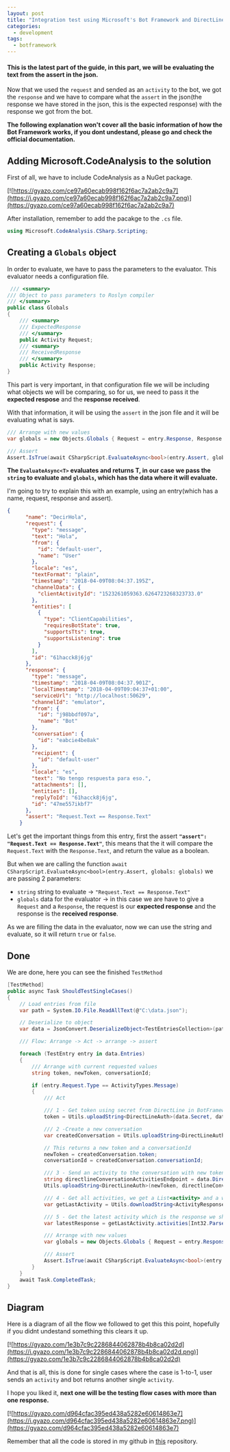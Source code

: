 ```yaml
---
layout: post
title: "Integration test using Microsoft's Bot Framework and DirectLine (3)"
categories:
  - development
tags:
  - botframework
---
```


#### This is the latest part of the guide, in this part, we will be evaluating the text from the assert in the json.

Now that we used the `request` and sended as an `activity` to the bot, we got the `response` and we have to compare what the `assert` in the json(the response we have stored in the json, this is the expected response) with the response we got from the bot.

**The following explanation won't cover all the basic information of how the Bot Framework works, if you dont undestand, please go and check the official documentation.**

## Adding Microsoft.CodeAnalysis to the solution

First of all, we have to include CodeAnalysis as a NuGet package.

[![https://gyazo.com/ce97a60ecab998f162f6ac7a2ab2c9a7](https://i.gyazo.com/ce97a60ecab998f162f6ac7a2ab2c9a7.png)](https://gyazo.com/ce97a60ecab998f162f6ac7a2ab2c9a7)

After installation, remember to add the pacakge to the `.cs` file.


```csharp
using Microsoft.CodeAnalysis.CSharp.Scripting;
```

## Creating a `Globals` object

In order to evaluate, we have to pass the parameters to the evaluator. This evaluator needs a configuration file.

``` csharp
 /// <summary>
/// Object to pass parameters to Roslyn compiler
/// </summary>
public class Globals
{
    /// <summary>
    /// ExpectedResponse
    /// </summary>
    public Activity Request;
    /// <summary>
    /// ReceivedResponse
    /// </summary>
    public Activity Response;
}
```

This part is very important, in that configuration file we will be including what objects we will be comparing, so for us, we need to pass it the **expected respose** and the **response received**.

With that information, it will be using the `assert` in the json file and it will be evaluating what is says.

``` csharp
/// Arrange with new values
var globals = new Objects.Globals { Request = entry.Response, Response = latestResponse };

/// Assert
Assert.IsTrue(await CSharpScript.EvaluateAsync<bool>(entry.Assert, globals: globals));
```

**The `EvaluateAsync<T>` evaluates and returns T, in our case we pass the `string` to evaluate and `globals`, which has the data where it will evaluate.**

I'm going to try to explain this with an example, using an entry(which has a name, request, response and assert).

```json
{
      "name": "DecirHola",
      "request": {
        "type": "message",
        "text": "Hola",
        "from": {
          "id": "default-user",
          "name": "User"
        },
        "locale": "es",
        "textFormat": "plain",
        "timestamp": "2018-04-09T08:04:37.195Z",
        "channelData": {
          "clientActivityId": "1523261059363.6264723268323733.0"
        },
        "entities": [
          {
            "type": "ClientCapabilities",
            "requiresBotState": true,
            "supportsTts": true,
            "supportsListening": true
          }
        ],
        "id": "61hacck8j6jg"
      },
      "response": {
        "type": "message",
        "timestamp": "2018-04-09T08:04:37.901Z",
        "localTimestamp": "2018-04-09T09:04:37+01:00",
        "serviceUrl": "http://localhost:50629",
        "channelId": "emulator",
        "from": {
          "id": "j98bbdf097a",
          "name": "Bot"
        },
        "conversation": {
          "id": "eabcie4be8ak"
        },
        "recipient": {
          "id": "default-user"
        },
        "locale": "es",
        "text": "No tengo respuesta para eso.",
        "attachments": [],
        "entities": [],
        "replyToId": "61hacck8j6jg",
        "id": "47me557ikbf7"
      },
      "assert": "Request.Text == Response.Text"
    }
```

Let's get the important things from this entry, first the assert **`"assert": "Request.Text == Response.Text"`**, this means that the it will compare the `Request.Text` with the `Response.Text`, and return the value as a boolean.

But when we are calling the function `await CSharpScript.EvaluateAsync<bool>(entry.Assert, globals: globals)` we are passing 2 parameters:

- `string` string to evaluate -> `"Request.Text == Response.Text"`
- `globals` data for the evaluator -> in this case we are have to give a `Request` and a `Response`, the request is our **expected response** and the response is the **received response**.

As we are filling the data in the evaluator, now we can use the string and evaluate, so it will return `true` or `false`.

## Done

We are done, here you can see the finished `TestMethod`

```csharp
[TestMethod]
public async Task ShouldTestSingleCases()
{
    // Load entries from file
    var path = System.IO.File.ReadAllText(@"C:\data.json");

    // Deserialize to object
    var data = JsonConvert.DeserializeObject<TestEntriesCollection>(path);

    /// Flow: Arrange -> Act -> arrange -> assert

    foreach (TestEntry entry in data.Entries)
    {
        /// Arrange with current requested values
        string token, newToken, conversationId;

        if (entry.Request.Type == ActivityTypes.Message)
        {
            /// Act

            /// 1 - Get token using secret from DirectLine in BotFramework panel
            token = Utils.uploadString<DirectLineAuth>(data.Secret, data.DirectLineGenerateTokenEndpoint, "").token;

            /// 2 -Create a new conversation
            var createdConversation = Utils.uploadString<DirectLineAuth>(token, data.DirectLineConversationEndpoint, "");

            // This returns a new token and a conversationId
            newToken = createdConversation.token;
            conversationId = createdConversation.conversationId;

            /// 3 - Send an activity to the conversation with new token and conversationId
            string directlineConversationActivitiesEndpoint = data.DirectLineConversationEndpoint + conversationId + "/activities";
            Utils.uploadString<DirectLineAuth>(newToken, directlineConversationActivitiesEndpoint, JsonConvert.SerializeObject(entry.Request));

            /// 4 - Get all activities, we get a List<activity> and a watermark
            var getLastActivity = Utils.downloadString<ActivityResponse>(newToken, directlineConversationActivitiesEndpoint);

            /// 5 - Get the latest activity which is the response we should be expecting
            var latestResponse = getLastActivity.activities[Int32.Parse(getLastActivity.watermark)];

            /// Arrange with new values
            var globals = new Objects.Globals { Request = entry.Response, Response = latestResponse };

            /// Assert
            Assert.IsTrue(await CSharpScript.EvaluateAsync<bool>(entry.Assert, globals: globals));
        }
    }
    await Task.CompletedTask;
}
```

## Diagram

Here is a diagram of all the flow we followed to get this this point, hopefully if you didnt undestand something this clears it up.

[![https://gyazo.com/1e3b7c9c2286844062878b4b8ca02d2d](https://i.gyazo.com/1e3b7c9c2286844062878b4b8ca02d2d.png)](https://gyazo.com/1e3b7c9c2286844062878b4b8ca02d2d)


And that is all, this is done for single cases where the case is 1-to-1, user sends an `activity` and bot returns another single `activity`.

I hope you liked it, **next one will be the testing flow cases with more than one response.**

[![https://gyazo.com/d964cfac395ed438a5282e60614863e7](https://i.gyazo.com/d964cfac395ed438a5282e60614863e7.png)](https://gyazo.com/d964cfac395ed438a5282e60614863e7)

Remember that all the code is stored in my github in [this](https://github.com/emimontesdeoca/integration-test-directline-bot-framework) repository.
